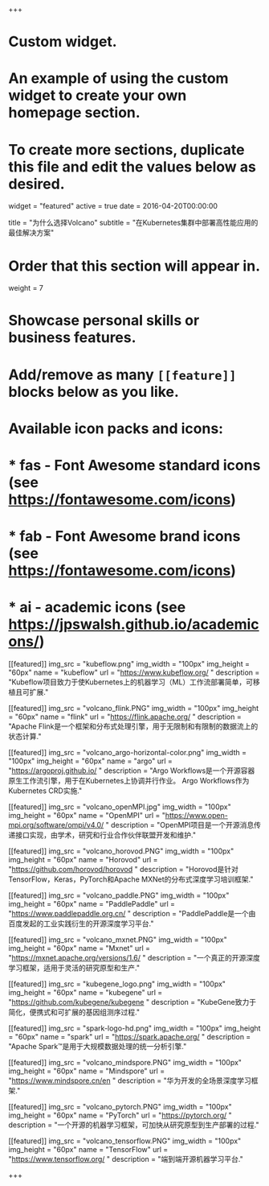 +++
# Custom widget.
# An example of using the custom widget to create your own homepage section.
# To create more sections, duplicate this file and edit the values below as desired.
widget = "featured"
active = true
date = 2016-04-20T00:00:00

title = "为什么选择Volcano"
subtitle = "在Kubernetes集群中部署高性能应用的最佳解决方案"

# Order that this section will appear in.
weight = 7

# Showcase personal skills or business features.
# 
# Add/remove as many `[[feature]]` blocks below as you like.
# 
# Available icon packs and icons:
# * fas - Font Awesome standard icons (see https://fontawesome.com/icons)
# * fab - Font Awesome brand icons (see https://fontawesome.com/icons)
# * ai - academic icons (see https://jpswalsh.github.io/academicons/)
[[featured]]
  img_src = "kubeflow.png"
  img_width = "100px"
  img_height = "60px"
  name = "kubeflow" 
  url = "https://www.kubeflow.org/ "
  description = "Kubeflow项目致力于使Kubernetes上的机器学习（ML）工作流部署简单，可移植且可扩展."

[[featured]]
  img_src = "volcano_flink.PNG"
  img_width = "100px"
  img_height = "60px"
  name = "flink"
  url = "https://flink.apache.org/ "
  description = "Apache Flink是一个框架和分布式处理引擎，用于无限制和有限制的数据流上的状态计算."

[[featured]]
  img_src = "volcano_argo-horizontal-color.png"
  img_width = "100px"
  img_height = "60px"
  name = "argo"
  url = "https://argoproj.github.io/ "
  description = "Argo Workflows是一个开源容器原生工作流引擎，用于在Kubernetes上协调并行作业。 Argo Workflows作为Kubernetes CRD实施."


[[featured]]
  img_src = "volcano_openMPI.jpg"
  img_width = "100px"
  img_height = "60px"
  name = "OpenMPI"
  url = "https://www.open-mpi.org/software/ompi/v4.0/ "
  description = "OpenMPI项目是一个开源消息传递接口实现，由学术，研究和行业合作伙伴联盟开发和维护."

[[featured]]
  img_src = "volcano_horovod.PNG"
  img_width = "100px"
  img_height = "60px"
  name = "Horovod"
  url = "https://github.com/horovod/horovod "
  description = "Horovod是针对TensorFlow，Keras，PyTorch和Apache MXNet的分布式深度学习培训框架."

[[featured]]
  img_src = "volcano_paddle.PNG"
  img_width = "100px"
  img_height = "60px"
  name = "PaddlePaddle"
  url = "https://www.paddlepaddle.org.cn/ "
  description = "PaddlePaddle是一个由百度发起的工业实践衍生的开源深度学习平台."

[[featured]]
  img_src = "volcano_mxnet.PNG"
  img_width = "100px"
  img_height = "60px"
  name = "Mxnet"
  url = "https://mxnet.apache.org/versions/1.6/ "
  description = "一个真正的开源深度学习框架，适用于灵活的研究原型和生产."

[[featured]]
  img_src = "kubegene_logo.png"
  img_width = "100px"
  img_height = "60px"
  name = "kubegene"
  url = "https://github.com/kubegene/kubegene "
  description = "KubeGene致力于简化，便携式和可扩展的基因组测序过程."

[[featured]]
  img_src = "spark-logo-hd.png"
  img_width = "100px"
  img_height = "60px"
  name = "spark"
  url = "https://spark.apache.org/ "
  description = "Apache Spark™是用于大规模数据处理的统一分析引擎."  

[[featured]]
  img_src = "volcano_mindspore.PNG"
  img_width = "100px"
  img_height = "60px"
  name = "Mindspore"
  url = "https://www.mindspore.cn/en "
  description = "华为开发的全场景深度学习框架."

[[featured]]
  img_src = "volcano_pytorch.PNG"
  img_width = "100px"
  img_height = "60px"
  name = "PyTorch"
  url = "https://pytorch.org/ "
  description = "一个开源的机器学习框架，可加快从研究原型到生产部署的过程."

[[featured]]
  img_src = "volcano_tensorflow.PNG"
  img_width = "100px"
  img_height = "60px"
  name = "TensorFlow"
  url = "https://www.tensorflow.org/ "
  description = "端到端开源机器学习平台."

+++

